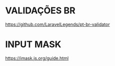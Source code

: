 # VALIDAÇÕES BR
https://github.com/LaravelLegends/pt-br-validator

# INPUT MASK
https://imask.js.org/guide.html